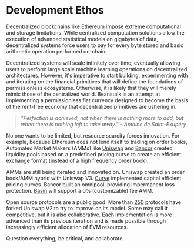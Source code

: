 # Development Ethos

Decentralized blockchains like Ethereum impose extreme computational and storage limitations. While centralized computation solutions allow the execution of advanced statistical models on gigabytes of data, decentralized systems force users to pay for every byte stored and basic arithmetic operation performed on-chain.

Decentralized systems will scale infinitely over time, eventually allowing users to perform large scale machine learning operations on decentralized architectures. However, it's imperative to start building, experimenting with and iterating on the financial primitives that will define the foundations of permissionless ecosystems. Otherwise, it is likely that they will merely mimic those of the centralized world. Beanstalk is an attempt at implementing a permissionless fiat currency designed to become the basis of the rent-free economy that decentralized primitives are ushering in.&#x20;

> _“Perfection is achieved, not when there is nothing more to add, but when there is nothing left to take away.” – Antoine de Saint-Exupéry_

No one wants to be limited, but resource scarcity forces innovation. For example, because Ethereum does not lend itself to trading on order books, Automated Market Makers (AMMs) like [Uniswap](https://uniswap.org/) and [Bancor](https://home.bancor.network/) created liquidity pools based on a predefined pricing curve to create an efficient exchange format (instead of a high frequency order book).&#x20;

AMMs are still being iterated and innovated on. Uniswap created an order book/AMM hybrid with Uniswap V3. [Curve](https://curve.fi/) implemented capital efficient pricing curves. Bancor built an omnipool, providing impermanent loss protection. [Basin](https://github.com/BeanstalkFarms/Basin) will support a 0% (customizable) fee AMM.

Open source protocols are a public good. More than [250](https://defillama.com/forks) protocols have forked Uniswap V2 to try to improve on its model. Some may call it competitive, but it is also collaborative. Each implementation is more advanced than its previous iteration and is made possible through increasingly efficient allocation of EVM resources.

Question everything, be critical, and collaborate.
